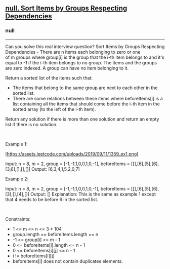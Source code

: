 <h2><a href="https://leetcode.com/problems/sort-items-by-groups-respecting-dependencies/">null. Sort Items by Groups Respecting Dependencies</a></h2><h3>null</h3><hr>Can you solve this real interview question? Sort Items by Groups Respecting Dependencies - There are n items each belonging to zero or one of m groups where group[i] is the group that the i-th item belongs to and it's equal to -1 if the i-th item belongs to no group. The items and the groups are zero indexed. A group can have no item belonging to it.

Return a sorted list of the items such that:

 * The items that belong to the same group are next to each other in the sorted list.
 * There are some relations between these items where beforeItems[i] is a list containing all the items that should come before the i-th item in the sorted array (to the left of the i-th item).

Return any solution if there is more than one solution and return an empty list if there is no solution.

 

Example 1:

[https://assets.leetcode.com/uploads/2019/09/11/1359_ex1.png]


Input: n = 8, m = 2, group = [-1,-1,1,0,0,1,0,-1], beforeItems = [[],[6],[5],[6],[3,6],[],[],[]]
Output: [6,3,4,1,5,2,0,7]


Example 2:


Input: n = 8, m = 2, group = [-1,-1,1,0,0,1,0,-1], beforeItems = [[],[6],[5],[6],[3],[],[4],[]]
Output: []
Explanation: This is the same as example 1 except that 4 needs to be before 6 in the sorted list.


 

Constraints:

 * 1 <= m <= n <= 3 * 104
 * group.length == beforeItems.length == n
 * -1 <= group[i] <= m - 1
 * 0 <= beforeItems[i].length <= n - 1
 * 0 <= beforeItems[i][j] <= n - 1
 * i != beforeItems[i][j]
 * beforeItems[i] does not contain duplicates elements.
